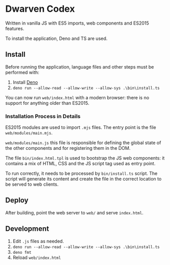 # Dwarven Codex

Written in vanilla JS with ES5 imports, web components and ES2015 features.

To install the application, Deno and TS are used.

## Install

Before running the application, language files and other steps must be performed with:

1. Install [Deno](https://deno.land/)
2. `deno run --allow-read --allow-write --allow-sys .\bin\install.ts`

You can now run `web/index.html` with a modern browser: there is no support for anything older than ES2015.

### Installation Process in Details

ES2015 modules are used to import `.mjs` files. The entry point is the file `web/modules/main.mjs`.

`web/modules/main.js` this file is responsible for defining the global state of the other components and for registering
them in the DOM.

The file `bin/index.html.tpl` is used to bootstrap the JS web components: it contains a mix of HTML, CSS and the JS
script tag used as entry point.

To run correctly, it needs to be processed by `bin/install.ts` script. The script will generate its content and
create the file in the correct location to be served to web clients.

## Deploy

After building, point the web server to `web/` and serve `index.html`.

## Development

1. Edit `.js` files as needed.
2. `deno run --allow-read --allow-write --allow-sys .\bin\install.ts`
3. `deno fmt`
4. Reload `web/index.html`
